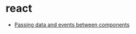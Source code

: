 # react

* [Passing data and events between components](https://www.freecodecamp.org/news/pass-data-between-components-in-react/)
